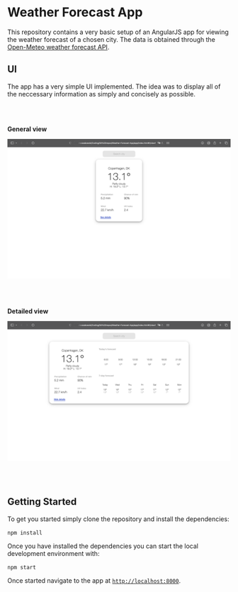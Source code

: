 # Weather Forecast App

This repository contains a very basic setup of an AngularJS app for viewing the weather forecast of a chosen city. The data is obtained through the [Open-Meteo weather forecast API](https://open-meteo.com/en/docs).

## UI

The app has a very simple UI implemented. The idea was to display all of the neccessary information as simply and concisely as possible.

<br><br>

**General view**

<kbd>
  <img src="images/general.png" alt="General View">
</kbd>

<br><br>

**Detailed view**

<kbd>
  <img src="images/details.png" alt="General View">
</kbd>

<br><br>

## Getting Started

To get you started simply clone the repository and install the dependencies:

```
npm install
```

Once you have installed the dependencies you can start the local development environment with: 

```
npm start
```


Once started navigate to the app at [`http://localhost:8000`](http://localhost:8000).


